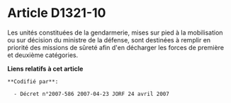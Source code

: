 # Article D1321-10

Les unités constituées de la gendarmerie, mises sur pied à la mobilisation ou sur décision du ministre de la défense, sont
destinées à remplir en priorité des missions de sûreté afin d'en décharger les forces de première et deuxième catégories.

**Liens relatifs à cet article**

	**Codifié par**:

	  - Décret n°2007-586 2007-04-23 JORF 24 avril 2007
